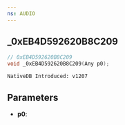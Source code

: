 ```yaml
---
ns: AUDIO
---
```

## _0xEB4D592620B8C209

```c
// 0xEB4D592620B8C209
void _0xEB4D592620B8C209(Any p0);
```

```
NativeDB Introduced: v1207
```

## Parameters
* **p0**:
